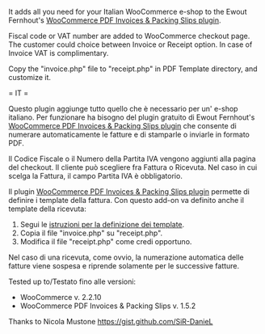 It adds all you need for your Italian WooCommerce e-shop to the Ewout Fernhout's [WooCommerce PDF Invoices & Packing Slips plugin](https://wordpress.org/plugins/woocommerce-pdf-invoices-packing-slips/).

Fiscal code or VAT number are added to WooCommerce checkout page. The customer could choice between Invoice or Receipt option. In case of Invoice VAT is complimentary.

Copy the "invoice.php" file to "receipt.php" in PDF Template directory, and customize it.

= IT =

Questo plugin aggiunge tutto quello che è necessario per un' e-shop italiano. Per funzionare ha bisogno del plugin gratuito di Ewout Fernhout's [WooCommerce PDF Invoices & Packing Slips plugin](https://wordpress.org/plugins/woocommerce-pdf-invoices-packing-slips/) che consente di numerare automaticamente le fatture e di stamparle o inviarle in formato PDF.

Il Codice Fiscale o il Numero della Partita IVA vengono aggiunti alla pagina del checkout. Il cliente può scegliere fra Fattura o Ricevuta. Nel caso in cui scelga la Fattura, il campo Partita IVA è obbligatorio.

Il plugin [WooCommerce PDF Invoices & Packing Slips plugin](https://wordpress.org/plugins/woocommerce-pdf-invoices-packing-slips/) permette di definire i template della fattura. Con questo add-on va definito anche il template della ricevuta:

1. Segui le [istruzioni per la definizione dei template](https://wordpress.org/plugins/woocommerce-pdf-invoices-packing-slips/faq/).
1. Copia il file "invoice.php" su "receipt.php".
1. Modifica il file "receipt.php" come credi opportuno.

Nel caso di una ricevuta, come ovvio, la numerazione automatica delle fatture viene sospesa e riprende solamente per le successive fatture.

Tested up to/Testato fino alle versioni:

* WooCommerce v. 2.2.10
* WooCommerce PDF Invoices & Packing Slips v. 1.5.2

Thanks to Nicola Mustone https://gist.github.com/SiR-DanieL
